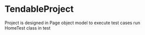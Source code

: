 # TendableProject

Project is designed in Page object model to execute test cases run HomeTest class in test 
